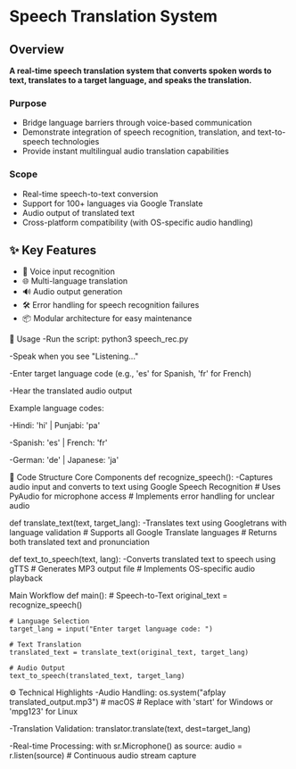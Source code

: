 # Speech Translation System

## Overview
**A real-time speech translation system that converts spoken words to text, translates to a target language, and speaks the translation.**

### Purpose
- Bridge language barriers through voice-based communication
- Demonstrate integration of speech recognition, translation, and text-to-speech technologies
- Provide instant multilingual audio translation capabilities

### Scope
- Real-time speech-to-text conversion
- Support for 100+ languages via Google Translate
- Audio output of translated text
- Cross-platform compatibility (with OS-specific audio handling)

## ✨ Key Features
- 🎤 Voice input recognition
- 🌐 Multi-language translation
- 🔊 Audio output generation
- 🛠 Error handling for speech recognition failures
- 📦 Modular architecture for easy maintenance

🚀 Usage
  -Run the script: python3 speech_rec.py

  -Speak when you see "Listening..."

  -Enter target language code (e.g., 'es' for Spanish, 'fr' for French)

  -Hear the translated audio output

Example language codes:

  -Hindi: 'hi' | Punjabi: 'pa'
  
  -Spanish: 'es' | French: 'fr'

  -German: 'de' | Japanese: 'ja'

📁 Code Structure
Core Components
def recognize_speech():
  -Captures audio input and converts to text using Google Speech Recognition
    # Uses PyAudio for microphone access
    # Implements error handling for unclear audio

def translate_text(text, target_lang):
  -Translates text using Googletrans with language validation
    # Supports all Google Translate languages
    # Returns both translated text and pronunciation

def text_to_speech(text, lang):
  -Converts translated text to speech using gTTS
    # Generates MP3 output file
    # Implements OS-specific audio playback

Main Workflow
def main():
    # Speech-to-Text
    original_text = recognize_speech()
    
    # Language Selection
    target_lang = input("Enter target language code: ")
    
    # Text Translation
    translated_text = translate_text(original_text, target_lang)
    
    # Audio Output
    text_to_speech(translated_text, target_lang)

⚙️ Technical Highlights
  -Audio Handling:
    os.system("afplay translated_output.mp3")  # macOS
    # Replace with 'start' for Windows or 'mpg123' for Linux

  -Translation Validation:
    translator.translate(text, dest=target_lang)

  -Real-time Processing:
    with sr.Microphone() as source:
    audio = r.listen(source)  # Continuous audio stream capture









